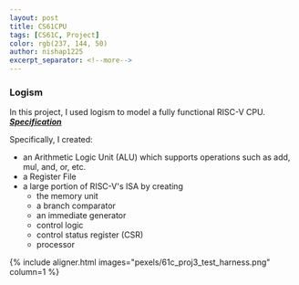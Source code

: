 ```yaml
---
layout: post
title: CS61CPU
tags: [CS61C, Project]
color: rgb(237, 144, 50)
author: nishap1225
excerpt_separator: <!--more-->
---
```

### Logism
<!--more-->

In this project, I used logism to model a fully functional RISC-V CPU.   
[***Specification***](https://cs61c.org/fa20/projects/proj3/)

Specifically, I created:  
- an Arithmetic Logic Unit (ALU) which supports operations such as add, mul, and, or, etc.
- a Register File
- a large portion of RISC-V's ISA by creating  
  - the memory unit
  - a branch comparator
  - an immediate generator
  - control logic
  - control status register (CSR)
  - processor

{% include aligner.html images="pexels/61c_proj3_test_harness.png" column=1 %}  
